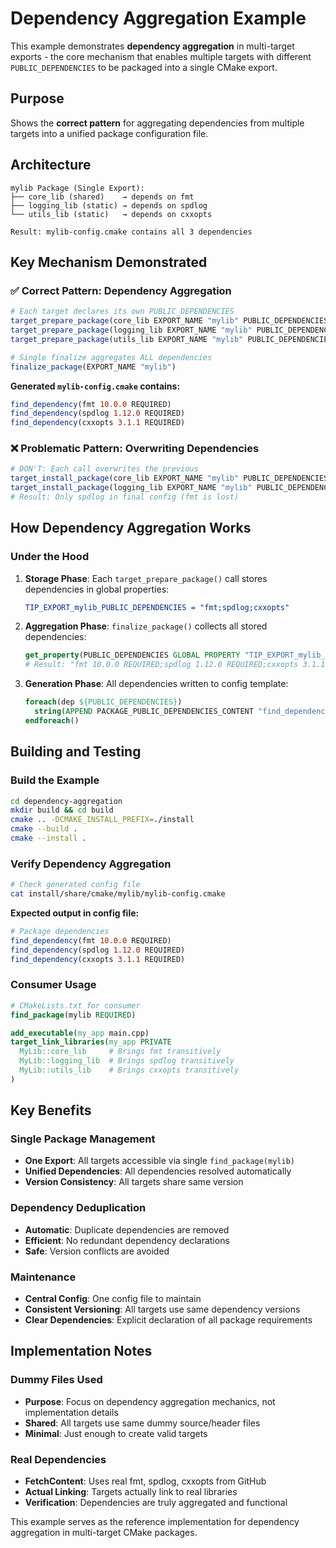 # Dependency Aggregation Example

This example demonstrates **dependency aggregation** in multi-target exports - the core mechanism that enables multiple targets with different `PUBLIC_DEPENDENCIES` to be packaged into a single CMake export.

## Purpose

Shows the **correct pattern** for aggregating dependencies from multiple targets into a unified package configuration file.

## Architecture

```
mylib Package (Single Export):
├── core_lib (shared)    → depends on fmt
├── logging_lib (static) → depends on spdlog  
└── utils_lib (static)   → depends on cxxopts

Result: mylib-config.cmake contains all 3 dependencies
```

## Key Mechanism Demonstrated

### ✅ Correct Pattern: Dependency Aggregation

```cmake
# Each target declares its own PUBLIC_DEPENDENCIES
target_prepare_package(core_lib EXPORT_NAME "mylib" PUBLIC_DEPENDENCIES "fmt 10.0.0 REQUIRED")
target_prepare_package(logging_lib EXPORT_NAME "mylib" PUBLIC_DEPENDENCIES "spdlog 1.12.0 REQUIRED")
target_prepare_package(utils_lib EXPORT_NAME "mylib" PUBLIC_DEPENDENCIES "cxxopts 3.1.1 REQUIRED")

# Single finalize aggregates ALL dependencies
finalize_package(EXPORT_NAME "mylib")
```

**Generated `mylib-config.cmake` contains:**
```cmake
find_dependency(fmt 10.0.0 REQUIRED)
find_dependency(spdlog 1.12.0 REQUIRED)
find_dependency(cxxopts 3.1.1 REQUIRED)
```

### ❌ Problematic Pattern: Overwriting Dependencies

```cmake
# DON'T: Each call overwrites the previous
target_install_package(core_lib EXPORT_NAME "mylib" PUBLIC_DEPENDENCIES "fmt 10.0.0 REQUIRED")
target_install_package(logging_lib EXPORT_NAME "mylib" PUBLIC_DEPENDENCIES "spdlog 1.12.0 REQUIRED")
# Result: Only spdlog in final config (fmt is lost)
```

## How Dependency Aggregation Works

### Under the Hood

1. **Storage Phase**: Each `target_prepare_package()` call stores dependencies in global properties:
   ```cmake
   TIP_EXPORT_mylib_PUBLIC_DEPENDENCIES = "fmt;spdlog;cxxopts"
   ```

2. **Aggregation Phase**: `finalize_package()` collects all stored dependencies:
   ```cmake
   get_property(PUBLIC_DEPENDENCIES GLOBAL PROPERTY "TIP_EXPORT_mylib_PUBLIC_DEPENDENCIES")
   # Result: "fmt 10.0.0 REQUIRED;spdlog 1.12.0 REQUIRED;cxxopts 3.1.1 REQUIRED"
   ```

3. **Generation Phase**: All dependencies written to config template:
   ```cmake
   foreach(dep ${PUBLIC_DEPENDENCIES})
     string(APPEND PACKAGE_PUBLIC_DEPENDENCIES_CONTENT "find_dependency(${dep})\n")
   endforeach()
   ```

## Building and Testing

### Build the Example

```bash
cd dependency-aggregation
mkdir build && cd build
cmake .. -DCMAKE_INSTALL_PREFIX=./install
cmake --build .
cmake --install .
```

### Verify Dependency Aggregation

```bash
# Check generated config file
cat install/share/cmake/mylib/mylib-config.cmake
```

**Expected output in config file:**
```cmake
# Package dependencies
find_dependency(fmt 10.0.0 REQUIRED)
find_dependency(spdlog 1.12.0 REQUIRED)
find_dependency(cxxopts 3.1.1 REQUIRED)
```

### Consumer Usage

```cmake
# CMakeLists.txt for consumer
find_package(mylib REQUIRED)

add_executable(my_app main.cpp)
target_link_libraries(my_app PRIVATE 
  MyLib::core_lib     # Brings fmt transitively
  MyLib::logging_lib  # Brings spdlog transitively  
  MyLib::utils_lib    # Brings cxxopts transitively
)
```

## Key Benefits

### Single Package Management
- **One Export**: All targets accessible via single `find_package(mylib)`
- **Unified Dependencies**: All dependencies resolved automatically
- **Version Consistency**: All targets share same version

### Dependency Deduplication
- **Automatic**: Duplicate dependencies are removed
- **Efficient**: No redundant dependency declarations
- **Safe**: Version conflicts are avoided

### Maintenance
- **Central Config**: One config file to maintain
- **Consistent Versioning**: All targets use same dependency versions
- **Clear Dependencies**: Explicit declaration of all package requirements

## Implementation Notes

### Dummy Files Used
- **Purpose**: Focus on dependency aggregation mechanics, not implementation details
- **Shared**: All targets use same dummy source/header files
- **Minimal**: Just enough to create valid targets

### Real Dependencies
- **FetchContent**: Uses real fmt, spdlog, cxxopts from GitHub
- **Actual Linking**: Targets actually link to real libraries
- **Verification**: Dependencies are truly aggregated and functional

This example serves as the reference implementation for dependency aggregation in multi-target CMake packages.
